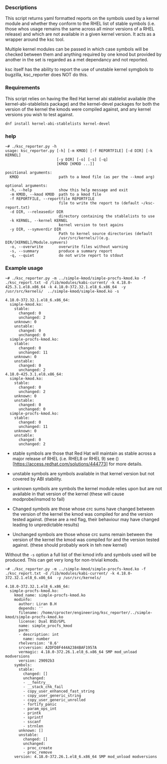 ### Descriptions
This script returns yaml formatted reports on the symbols used by a kernel module and whether they conform to the RHEL list of stable symbols (i.e. those whos usage remains the same across all minor versions of a RHEL release) and which are not available in a given kernel version. It acts as a wrapper around the ksc tool.

Multiple kernel modules can be passed in which case symbols will be checked between them and anything required by one kmod but provided by another in the set is regarded as a met dependancy and not reported.

ksc itself has the ability to report the use of unstable kernel symgbols to bugzilla, ksc_reporter does NOT do this. 

### Requirements

This script relies on having the Red Hat kernel abi stablelist available (the kernel-abi-stablelists package) and the kernel-devel packages for both the version of the kernel the kmods were compiled against, and any kernel versions you wish to test against.

```
dnf install kernel-abi-stablelists kernel-devel
```

### help
```
~# ./ksc_reporter.py -h
usage: ksc_reporter.py [-h] [-m KMOD] [-f REPORTFILE] [-d DIR] [-k KERNEL]
                       [-y DIR] [-o] [-s] [-q]
                       [KMOD [KMOD ...]]

positional arguments:
  KMOD                  path to a kmod file (as per the --kmod arg)

optional arguments:
  -h, --help            show this help message and exit
  -m KMOD, --kmod KMOD  path to a kmod file
  -f REPORTFILE, --reportfile REPORTFILE
                        file to write the report to (default ~/ksc-report.txt)
  -d DIR, --releasedir DIR
                        directory containing the stablelists to use
  -k KERNEL, --kernel KERNEL
                        kernel version to test agains
  -y DIR, --symverdir DIR
                        Path to kernel source directories (default
                        /usr/src/kernels/)(e.g. DIR/[KERNEL]/Module.symvers)
  -o, --overwrite       overwrite files without warning
  -s, --summary         produce a summary report
  -q, --quiet           do not write report to stdout
```


### Example usage
```
~# ./ksc_reporter.py -m ../simple-kmod/simple-procfs-kmod.ko -f ./ksc_report.txt -d /lib/modules/kabi-current/ -k 4.18.0-425.3.1.el8.x86_64 -k 4.18.0-372.32.1.el8_6.x86_64  -y /usr/src/kernels/  ../simple-kmod/simple-kmod.ko -s

4.18.0-372.32.1.el8_6.x86_64:
  simple-kmod.ko:
    stable:
      changed: 0
      unchanged: 2
    unknown: 0
    unstable:
      changed: 0
      unchanged: 0
  simple-procfs-kmod.ko:
    stable:
      changed: 0
      unchanged: 11
    unknown: 0
    unstable:
      changed: 0
      unchanged: 2
4.18.0-425.3.1.el8.x86_64:
  simple-kmod.ko:
    stable:
      changed: 0
      unchanged: 2
    unknown: 0
    unstable:
      changed: 0
      unchanged: 0
  simple-procfs-kmod.ko:
    stable:
      changed: 0
      unchanged: 11
    unknown: 0
    unstable:
      changed: 0
      unchanged: 2
```

- stable symbols are those that Red Hat will maintain as stable across a major release of RHEL (i.e. RHEL8 or RHEL 9) see ()[https://access.redhat.com/solutions/444773] for more details.
- unstable symbols are symbols available in that kernel version but not covered by ABI stability.
- unknown symbols are symbols the kernel module relies upon but are not available in that version of the kernel (these will cause modprobe/insmod to fail)


- Changed symbols are those whose crc sums have changed between the version of the kernel the kmod was compiled for and the version tested against. (these are a red flag, their behaviour may have changed leading to unpredictable results)
- Unchanged symbols are those whose crc sums remain between the version of the kernel the kmod was compiled for and the version tested against. (these should probably work in teh new kernel)


Without the `-s` option a full list of thei kmod info and symbols used will be produced. This can get very long for non-trivial kmods.

```
~# ./ksc_reporter.py -m ../simple-kmod/simple-procfs-kmod.ko -f ./ksc_report.txt -d /lib/modules/kabi-current/ -k 4.18.0-372.32.1.el8_6.x86_64  -y /usr/src/kernels/ 

4.18.0-372.32.1.el8_6.x86_64:
  simple-procfs-kmod.ko:
    kmod_name: simple-procfs-kmod.ko
    modinfo:
      author: Liran B.H
      depends: ''
      filename: /home/cprocter/engineering/ksc_reporter/../simple-kmod/simple-procfs-kmod.ko
      license: Dual BSD/GPL
      name: simple_procfs_kmod
      parm:
      - description: int
        name: number
      rhelversion: '8.6'
      srcversion: A2DFD8F444A2384BAF1957A
      vermagic: 4.18.0-372.26.1.el8_6.x86_64 SMP mod_unload modversions
      version: 29092b3
    symbols:
      stable:
        changed: []
        unchanged:
        - __fentry__
        - __stack_chk_fail
        - copy_user_enhanced_fast_string
        - copy_user_generic_string
        - copy_user_generic_unrolled
        - fortify_panic
        - param_ops_int
        - printk
        - sprintf
        - sscanf
        - strnlen
      unknown: []
      unstable:
        changed: []
        unchanged:
        - proc_create
        - proc_remove
    version: 4.18.0-372.26.1.el8_6.x86_64 SMP mod_unload modversions
```
